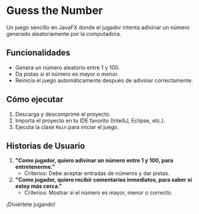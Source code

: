 
# Guess the Number

Un juego sencillo en JavaFX donde el jugador intenta adivinar un número generado aleatoriamente por la computadora.

## Funcionalidades

- Genera un número aleatorio entre 1 y 100.
- Da pistas si el número es mayor o menor.
- Reinicia el juego automáticamente después de adivinar correctamente.

## Cómo ejecutar

1. Descarga y descomprime el proyecto.
2. Importa el proyecto en tu IDE favorito (IntelliJ, Eclipse, etc.).
3. Ejecuta la clase `Main` para iniciar el juego.

## Historias de Usuario

1. **"Como jugador, quiero adivinar un número entre 1 y 100, para entretenerme."**
   - Criterios: Debe aceptar entradas de números y dar pistas.
2. **"Como jugador, quiero recibir comentarios inmediatos, para saber si estoy más cerca."**
   - Criterios: Mostrar si el número es mayor, menor o correcto.

¡Diviértete jugando!

